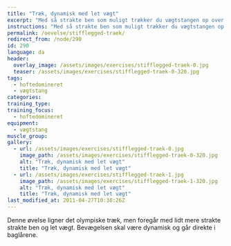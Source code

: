 ```yaml
---
title: "Træk, dynamisk med let vægt"
excerpt: "Med så strakte ben som muligt trækker du vægtstangen op over hovedet i en bevægelse. Stangen skal accelleres ved udstrækningen i hoften. Ret ryg."
instructions: "Med så strakte ben som muligt trækker du vægtstangen op over hovedet i en bevægelse. Stangen skal accelleres ved udstrækningen i hoften. Ret ryg."
permalink: /oevelse/stifflegged-traek/
redirect_from: /node/290
id: 290
language: da
header:
  overlay_image: /assets/images/exercises/stifflegged-traek-0.jpg
  teaser: /assets/images/exercises/stifflegged-traek-0-320.jpg
tags:
  - hoftedomineret
  - vægtstang
categories:
training_type: 
training_focus: 
  - hoftedomineret
equipment:
  - vægtstang
muscle_group:
gallery:
  - url: /assets/images/exercises/stifflegged-traek-0.jpg
    image_path: /assets/images/exercises/stifflegged-traek-0-320.jpg
    alt: "Træk, dynamisk med let vægt"
    title: "Træk, dynamisk med let vægt"
  - url: /assets/images/exercises/stifflegged-traek-1.jpg
    image_path: /assets/images/exercises/stifflegged-traek-1-320.jpg
    alt: "Træk, dynamisk med let vægt"
    title: "Træk, dynamisk med let vægt"
last_modified_at: 2011-04-27T10:38:26Z
---
```


Denne øvelse ligner det olympiske træk, men foregår med lidt mere strakte strakte ben og let vægt. Bevægelsen skal være dynamisk og går direkte i baglårene.
